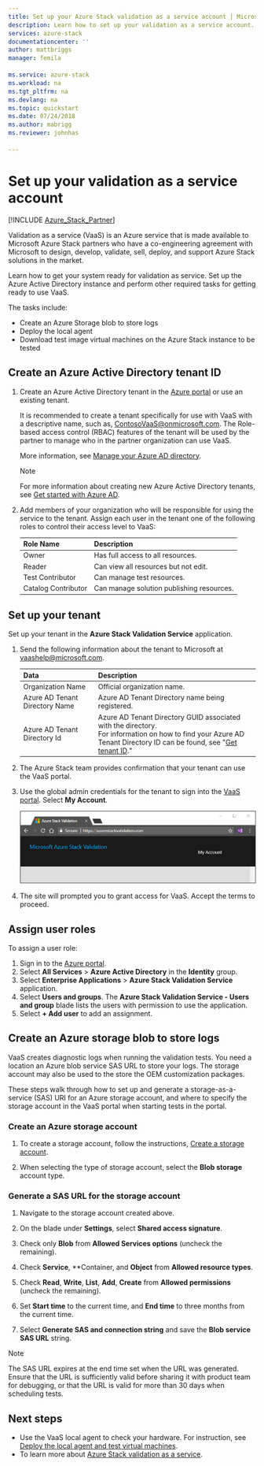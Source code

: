 ```yaml
---
title: Set up your Azure Stack validation as a service account | Microsoft Docs
description: Learn how to set up your validation as a service account.
services: azure-stack
documentationcenter: ''
author: mattbriggs
manager: femila

ms.service: azure-stack
ms.workload: na
ms.tgt_pltfrm: na
ms.devlang: na
ms.topic: quickstart
ms.date: 07/24/2018
ms.author: mabrigg
ms.reviewer: johnhas

---
```


# Set up your validation as a service account

[!INCLUDE [Azure_Stack_Partner](./includes/azure-stack-partner-appliesto.md)]

Validation as a service (VaaS) is an Azure service that is made available to Microsoft Azure Stack partners who have a co-engineering agreement with Microsoft to design, develop, validate, sell, deploy, and support Azure Stack solutions in the market.

Learn how to get your system ready for validation as service. Set up the Azure Active Directory instance and perform other required tasks for getting ready to use VaaS. 

The tasks include:

- Create an Azure Storage blob to store logs
- Deploy the local agent
- Download test image virtual machines on the Azure Stack instance to be tested

## Create an Azure Active Directory tenant ID

1. Create an Azure Active Directory tenant in the [Azure portal](https://portal.azure.com) or use an existing tenant.

    It is recommended to create a tenant specifically for use with VaaS with a descriptive name, such as, ContosoVaaS@onmicrosoft.com. The Role-based access control (RBAC) features of the tenant will be used by the partner to manage who in the partner organization can use VaaS.  
    
    More information, see [Manage your Azure AD directory](https://docs.microsoft.com/azure/active-directory/active-directory-administer).

    > [!Note]  
    > For more information about creating new Azure Active Directory tenants, see [Get started with Azure AD](https://docs.microsoft.com/azure/active-directory/get-started-azure-ad).

2. Add members of your organization who will be responsible for using the service to the tenant. Assign each user in the tenant one of the following roles to control their access level to VaaS:

    | Role Name | Description |
    |---------------------|------------------------------------------|
    | Owner | Has full access to all resources. |
    | Reader | Can view all resources but not edit. |
    | Test Contributor | Can manage test resources. |
    | Catalog Contributor | Can manage solution publishing resources. |

## Set up your tenant

Set up your tenant in the **Azure Stack Validation Service** application. 

1. Send the following information about the tenant to Microsoft at vaashelp@microsoft.com.

    | Data | Description |
    |--------------------------------|---------------------------------------------------------------------------------------------|
    | Organization Name | Official organization name. |
    | Azure AD Tenant Directory Name | Azure AD Tenant Directory name being registered. |
    | Azure AD Tenant Directory Id | Azure AD Tenant Directory GUID associated with the directory.<br> For information on how to find your Azure AD Tenant Directory ID can be found, see "[Get tenant ID](https://docs.microsoft.com/azure/azure-resource-manager/resource-group-create-service-principal-portal#get-tenant-id)." |

    

2. The Azure Stack team provides confirmation that your tenant can use the VaaS portal.

3. Use the global admin credentials for the tenant to sign into the [VaaS portal](https://azurestackvalidation.com/
). Select **My Account**.

    ![Sign to the VaaS portal](media/vaas_portalsignin.png)

3. The site will prompted you to grant access for VaaS. Accept the terms to proceed.

## Assign user roles

To assign a user role:

1. Sign in to the [Azure portal](https://portal.azure.com).
2. Select **All Services** > **Azure Active Directory** in the **Identity** group.
3. Select **Enterprise Applications** > **Azure Stack Validation Service** application.
4. Select **Users and groups**. The **Azure Stack Validation Service - Users and group** blade lists the users with permission to use the application.
5. Select **+ Add user** to add an assignment.

## Create an Azure storage blob to store logs

VaaS creates diagnostic logs when running the validation tests. You need a location an Azure blob service SAS URL to store your logs. The storage account may also be used to the store the OEM customization packages.

These steps walk through how to set up and generate a storage-as-a-service (SAS) URI for an Azure storage account, and where to specify the storage account in the VaaS portal when starting tests in the portal.

### Create an Azure storage account

1. To create a storage account, follow the instructions, [Create a storage account](../../storage/common/storage-quickstart-create-account.md).

2. When selecting the type of storage account, select the **Blob storage** account type.

### Generate a SAS URL for the storage account

1. Navigate to the storage account created above.

2. On the blade under **Settings**, select **Shared access signature**.

3. Check only **Blob** from **Allowed Services options** (uncheck the remaining).

4. Check **Service**, **Container, and **Object** from **Allowed resource types**.

5. Check **Read**, **Write**, **List**, **Add**, **Create** from **Allowed permissions** (uncheck the remaining).

6. Set **Start time** to the current time, and **End time** to three months from the current time.

7. Select **Generate SAS and connection string** and save the **Blob service SAS URL** string.

> [!Note]  
> The SAS URL expires at the end time set when the URL was generated. Ensure that the URL is sufficiently valid before sharing it with product team for debugging, or that the URL is valid for more than 30 days when scheduling tests.

## Next steps

- Use the VaaS local agent to check your hardware. For instruction, see [Deploy the local agent and test virtual machines](azure-stack-vaas-test-vm.md).
- To learn more about [Azure Stack validation as a service](https://docs.microsoft.com/azure/azure-stack/partner).